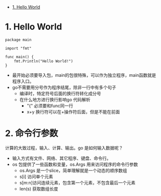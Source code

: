 <!-- TOC -->

- [1. Hello World](#1-hello-world)

<!-- /TOC -->
# 1. Hello World
```
package main

import "fmt"

func main() {
	fmt.Println("Hello World!")
}
```
* 最开始必须要导入包，main的包很特殊，可以作为独立程序，main函数就是程序入口。
* go不需要用分号作为程序结尾，除非一行中有多个句子
    * 编译时，特定符号后面的换行符转化成分号
    * 在什么地方进行换行影响go 代码解析
        * "{" 必须要和func同一行
        * x+y 换行符可以在+操作符后面，但是不能在前面

# 2. 命令行参数
计算的大致过程，输入、计算、输出。go 是如何输入数据呢？
* 输入方式有文件、网络、其它程序、键盘、命令行。
* os 包提供了一些函数和变量，os.Args 用来访问程序的命令行参数
    * os.Args 是一个slice，简单理解就是一个动态的顺序数组
    * s[i] 访问单个元素
    * s[m:n]访问连续元素，包含第一个元素，不包含最后一个元素
    * len(s) 获取数组长度
    